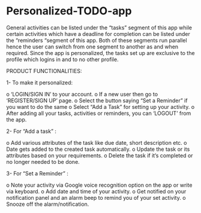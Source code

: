 # Personalized-TODO-app

General activities can be listed under the “tasks” segment of this app while certain activities 
which have a deadline for completion can be listed under the “reminders “segment of this 
app. Both of these segments run parallel hence the user can switch from one segment to 
another as and when required.
Since the app is personalized, the tasks set up are exclusive to the profile which logins in and 
to no other profile.

PRODUCT FUNCTIONALITIES:

1- To make it personalized:

o ‘LOGIN/SIGN IN’ to your account. 
o If a new user then go to ‘REGISTER/SIGN UP’ page.
o Select the button saying “Set a Reminder” if you want to do the same 
o Select “Add a Task” for setting up your activity. 
o After adding all your tasks, activities or reminders, you can ‘LOGOUT’ from the 
app.

2- For “Add a task” :

o Add various attributes of the task like due date, short description etc.
o Date gets added to the created task automatically.
o Update the task or its attributes based on your requirements.
o Delete the task if it’s completed or no longer needed to be done.

3- For “Set a Reminder” :

o Note your activity via Google voice recognition option on the app or write via 
keyboard.
o Add date and time of your activity. 
o Get notified on your notification panel and an alarm beep to remind you of your 
set activity.
o Snooze off the alarm/notification.
